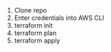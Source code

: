 1. Clone repo
2. Enter credentials into AWS CLI
3. terraform init
4. terraform plan
5. terraform apply
